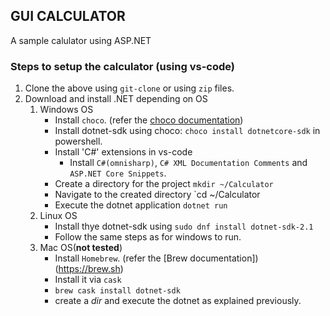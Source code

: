 ## GUI CALCULATOR
A sample calulator using ASP.NET

### Steps to setup the calculator (using vs-code)
1. Clone the above using `git-clone` or using `zip` files.
2. Download and install .NET depending on OS
   1. Windows OS
      - Install `choco`. (refer the [choco documentation](https://chocolatey.org/install))
      - Install dotnet-sdk using choco: `choco install dotnetcore-sdk` in powershell.
      - Install 'C#' extensions in vs-code
        - Install `C#(omnisharp)`, `C# XML Documentation Comments` and `ASP.NET Core Snippets`.
      - Create a directory for the project `mkdir ~/Calculator`
      - Navigate to the created directory `cd ~/Calculator
      - Execute the dotnet application `dotnet run`
    2. Linux OS
       - Install thye dotnet-sdk using `sudo dnf install dotnet-sdk-2.1`
       - Follow the same steps as for windows to run.
    3. Mac OS(**not tested**)
       - Install `Homebrew`. (refer the [Brew documentation])(https://brew.sh)
       - Install it via `cask`
       - `brew cask install dotnet-sdk`
       - create a *dir* and execute the dotnet as explained previously.
    

